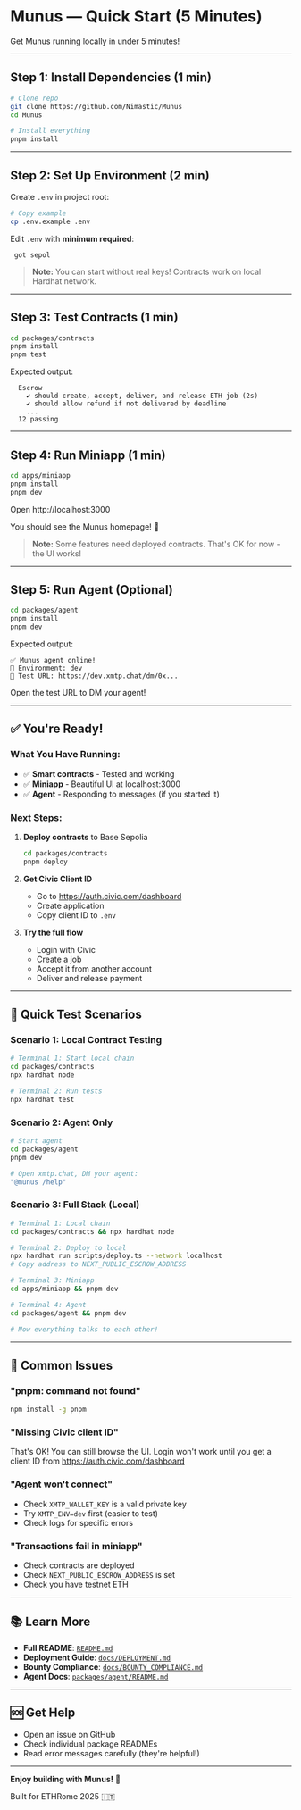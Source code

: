 # Munus — Quick Start (5 Minutes)

Get Munus running locally in under 5 minutes!

---

## Step 1: Install Dependencies (1 min)

```bash
# Clone repo
git clone https://github.com/Nimastic/Munus
cd Munus

# Install everything
pnpm install
```

---

## Step 2: Set Up Environment (2 min)

Create `.env` in project root:

```bash
# Copy example
cp .env.example .env
```

Edit `.env` with **minimum required**:

```env
 got sepol
```

> **Note:** You can start without real keys! Contracts work on local Hardhat network.

---

## Step 3: Test Contracts (1 min)

```bash
cd packages/contracts
pnpm install
pnpm test
```

Expected output:
```
  Escrow
    ✔ should create, accept, deliver, and release ETH job (2s)
    ✔ should allow refund if not delivered by deadline
    ...
  12 passing
```

---

## Step 4: Run Miniapp (1 min)

```bash
cd apps/miniapp
pnpm install
pnpm dev
```

Open http://localhost:3000

You should see the Munus homepage! 🎉

> **Note:** Some features need deployed contracts. That's OK for now - the UI works!

---

## Step 5: Run Agent (Optional)

```bash
cd packages/agent
pnpm install
pnpm dev
```

Expected output:
```
✅ Munus agent online!
📍 Environment: dev
🧪 Test URL: https://dev.xmtp.chat/dm/0x...
```

Open the test URL to DM your agent!

---

## ✅ You're Ready!

### What You Have Running:

- ✅ **Smart contracts** - Tested and working
- ✅ **Miniapp** - Beautiful UI at localhost:3000
- ✅ **Agent** - Responding to messages (if you started it)

### Next Steps:

1. **Deploy contracts** to Base Sepolia
   ```bash
   cd packages/contracts
   pnpm deploy
   ```

2. **Get Civic Client ID**
   - Go to https://auth.civic.com/dashboard
   - Create application
   - Copy client ID to `.env`

3. **Try the full flow**
   - Login with Civic
   - Create a job
   - Accept it from another account
   - Deliver and release payment

---

## 🎯 Quick Test Scenarios

### Scenario 1: Local Contract Testing

```bash
# Terminal 1: Start local chain
cd packages/contracts
npx hardhat node

# Terminal 2: Run tests
npx hardhat test
```

### Scenario 2: Agent Only

```bash
# Start agent
cd packages/agent
pnpm dev

# Open xmtp.chat, DM your agent:
"@munus /help"
```

### Scenario 3: Full Stack (Local)

```bash
# Terminal 1: Local chain
cd packages/contracts && npx hardhat node

# Terminal 2: Deploy to local
npx hardhat run scripts/deploy.ts --network localhost
# Copy address to NEXT_PUBLIC_ESCROW_ADDRESS

# Terminal 3: Miniapp
cd apps/miniapp && pnpm dev

# Terminal 4: Agent
cd packages/agent && pnpm dev

# Now everything talks to each other!
```

---

## 🐛 Common Issues

### "pnpm: command not found"

```bash
npm install -g pnpm
```

### "Missing Civic client ID"

That's OK! You can still browse the UI. Login won't work until you get a client ID from https://auth.civic.com/dashboard

### "Agent won't connect"

- Check `XMTP_WALLET_KEY` is a valid private key
- Try `XMTP_ENV=dev` first (easier to test)
- Check logs for specific errors

### "Transactions fail in miniapp"

- Check contracts are deployed
- Check `NEXT_PUBLIC_ESCROW_ADDRESS` is set
- Check you have testnet ETH

---

## 📚 Learn More

- **Full README**: [`README.md`](./README.md)
- **Deployment Guide**: [`docs/DEPLOYMENT.md`](./docs/DEPLOYMENT.md)
- **Bounty Compliance**: [`docs/BOUNTY_COMPLIANCE.md`](./docs/BOUNTY_COMPLIANCE.md)
- **Agent Docs**: [`packages/agent/README.md`](./packages/agent/README.md)

---

## 🆘 Get Help

- Open an issue on GitHub
- Check individual package READMEs
- Read error messages carefully (they're helpful!)

---

**Enjoy building with Munus!** 🚀

Built for ETHRome 2025 🇮🇹

